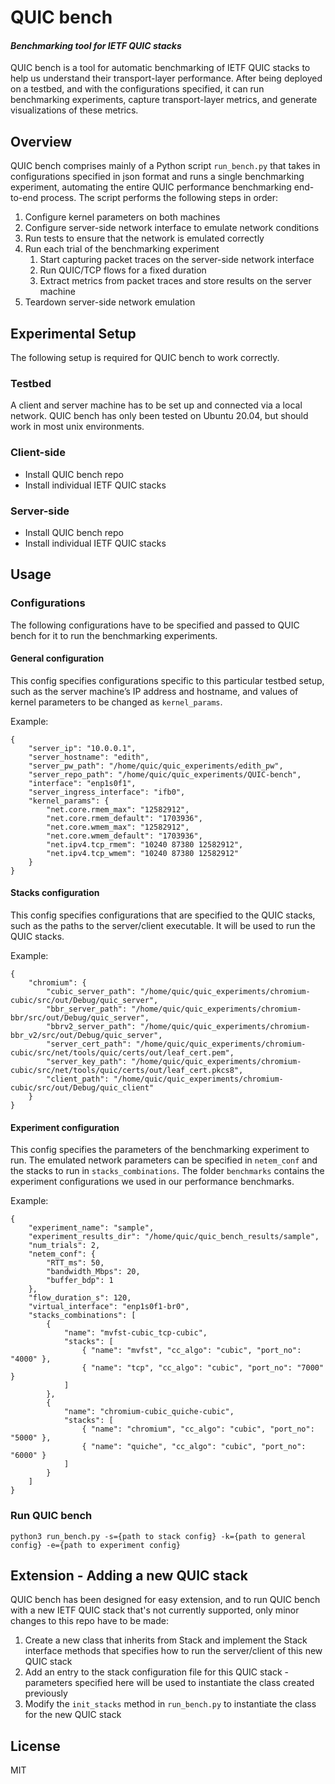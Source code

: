 # QUIC bench
#### _Benchmarking tool for IETF QUIC stacks_

QUIC bench is a tool for automatic benchmarking of IETF QUIC stacks to help us understand their transport-layer performance.
After being deployed on a testbed, and with the configurations specified, it can run benchmarking experiments, capture transport-layer metrics, 
and generate visualizations of these metrics.

## Overview

QUIC bench comprises mainly of a Python script `run_bench.py` that takes in configurations specified
in json format and runs a single benchmarking experiment, automating the entire QUIC performance
benchmarking end-to-end process. The script performs the following steps in order:
1. Configure kernel parameters on both machines
2. Configure server-side network interface to emulate network conditions
3. Run tests to ensure that the network is emulated correctly
4. Run each trial of the benchmarking experiment
    1. Start capturing packet traces on the server-side network interface
    2. Run QUIC/TCP flows for a fixed duration
    3. Extract metrics from packet traces and store results on the server machine
5. Teardown server-side network emulation

## Experimental Setup

The following setup is required for QUIC bench to work correctly.

### Testbed
A client and server machine has to be set up and connected via a local network. QUIC bench has only been tested on Ubuntu 20.04, but should work in most unix environments.

### Client-side
- Install QUIC bench repo
- Install individual IETF QUIC stacks

### Server-side
- Install QUIC bench repo
- Install individual IETF QUIC stacks

## Usage
### Configurations
The following configurations have to be specified and passed to QUIC bench for it to run the benchmarking experiments.

#### General configuration

This config specifies configurations specific to this particular testbed setup, such as the server machine’s IP address and hostname, and values of kernel parameters to be changed as `kernel_params`.

Example:
```
{
    "server_ip": "10.0.0.1",
    "server_hostname": "edith",
    "server_pw_path": "/home/quic/quic_experiments/edith_pw",
    "server_repo_path": "/home/quic/quic_experiments/QUIC-bench",
    "interface": "enp1s0f1",
    "server_ingress_interface": "ifb0",
    "kernel_params": {
        "net.core.rmem_max": "12582912",
        "net.core.rmem_default": "1703936",
        "net.core.wmem_max": "12582912",
        "net.core.wmem_default": "1703936",
        "net.ipv4.tcp_rmem": "10240 87380 12582912",
        "net.ipv4.tcp_wmem": "10240 87380 12582912"
    }
}
```

#### Stacks configuration

This config specifies configurations that are specified to the QUIC stacks, such as the paths to the server/client executable. It will be used to run the QUIC stacks.

Example:
```
{
    "chromium": {
        "cubic_server_path": "/home/quic/quic_experiments/chromium-cubic/src/out/Debug/quic_server",
        "bbr_server_path": "/home/quic/quic_experiments/chromium-bbr/src/out/Debug/quic_server",
        "bbrv2_server_path": "/home/quic/quic_experiments/chromium-bbr_v2/src/out/Debug/quic_server",
        "server_cert_path": "/home/quic/quic_experiments/chromium-cubic/src/net/tools/quic/certs/out/leaf_cert.pem",
        "server_key_path": "/home/quic/quic_experiments/chromium-cubic/src/net/tools/quic/certs/out/leaf_cert.pkcs8",
        "client_path": "/home/quic/quic_experiments/chromium-cubic/src/out/Debug/quic_client"
    }
}
```

#### Experiment configuration

This config specifies the parameters of the benchmarking experiment to run. The emulated network parameters can be specified in `netem_conf` and the stacks to run in `stacks_combinations`. The folder `benchmarks` contains the experiment configurations we used in our performance benchmarks.

Example:
```
{
    "experiment_name": "sample",
    "experiment_results_dir": "/home/quic/quic_bench_results/sample",
    "num_trials": 2,
    "netem_conf": {
        "RTT_ms": 50,
        "bandwidth_Mbps": 20,
        "buffer_bdp": 1
    },
    "flow_duration_s": 120,
    "virtual_interface": "enp1s0f1-br0",
    "stacks_combinations": [
        {
            "name": "mvfst-cubic_tcp-cubic",
            "stacks": [
                { "name": "mvfst", "cc_algo": "cubic", "port_no": "4000" },
                { "name": "tcp", "cc_algo": "cubic", "port_no": "7000" }
            ]
        },
        {
            "name": "chromium-cubic_quiche-cubic",
            "stacks": [
                { "name": "chromium", "cc_algo": "cubic", "port_no": "5000" },
                { "name": "quiche", "cc_algo": "cubic", "port_no": "6000" }
            ]
        }
    ]
}
```

### Run QUIC bench
```
python3 run_bench.py -s={path to stack config} -k={path to general config} -e={path to experiment config}
```

## Extension - Adding a new QUIC stack

QUIC bench has been designed for easy extension, and to run QUIC bench with a new IETF QUIC stack that's not currently supported, only minor changes to this repo have to be made:
1. Create a new class that inherits from Stack and implement the Stack interface methods that specifies how to run the server/client of this new QUIC stack
2. Add an entry to the stack configuration file for this QUIC stack - parameters specified here will be used to instantiate the class created previously
3. Modify the `init_stacks` method in `run_bench.py` to instantiate the class for the new QUIC stack

## License

MIT
